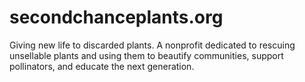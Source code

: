 # secondchanceplants.org
Giving new life to discarded plants. A nonprofit dedicated to rescuing unsellable plants and using them to beautify communities, support pollinators, and educate the next generation.
